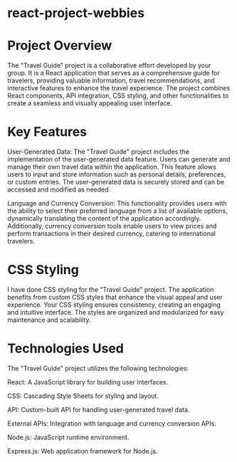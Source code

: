 # react-project-webbies

# Project Overview
The "Travel Guide" project is a collaborative effort developed by your group. It is a React application that serves as a comprehensive guide for travelers, providing valuable information, travel recommendations, and interactive features to enhance the travel experience. The project combines React components, API integration, CSS styling, and other functionalities to create a seamless and visually appealing user interface.

# Key Features
User-Generated Data:
The "Travel Guide" project includes the implementation of the user-generated data feature. Users can generate and manage their own travel data within the application. This feature allows users to input and store information such as personal details, preferences, or custom entries. The user-generated data is securely stored and can be accessed and modified as needed.

Language and Currency Conversion:
This functionality provides users with the ability to select their preferred language from a list of available options, dynamically translating the content of the application accordingly. Additionally, currency conversion tools enable users to view prices and perform transactions in their desired currency, catering to international travelers.

# CSS Styling
I have done CSS styling for the "Travel Guide" project. The application benefits from custom CSS styles that enhance the visual appeal and user experience. Your CSS styling ensures consistency, creating an engaging and intuitive interface. The styles are organized and modularized for easy maintenance and scalability.

# Technologies Used
The "Travel Guide" project utilizes the following technologies:

React: A JavaScript library for building user interfaces.

CSS: Cascading Style Sheets for styling and layout.

API: Custom-built API for handling user-generated travel data.

External APIs: Integration with language and currency conversion APIs.

Node.js: JavaScript runtime environment.

Express.js: Web application framework for Node.js.


<!-- Sai Sanju Reddy - N01515886

Weather Information: Display current and forecasted weather conditions for each destination to help users plan their trips accordingly.

Interactive Maps: Integrate interactive maps that highlight routes and provide directions.

Added Code - routes in app.tsx and dashboard.tsx,weather.tsx,weather.css,maps.tsx, maps.css files.

Added images in public and assets.

Libraries downloaded - 

npm install react-router-dom
npm install axios
npm install react-leaflet -->

